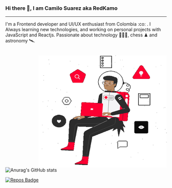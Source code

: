 ### Hi there 👋, I am Camilo Suarez aka RedKamo

------------

I'm a Frontend developer and UI/UX enthusiast from Colombia :co: . I Always learning new technologies, and working on personal projects with JavaScript and Reactjs. 
Passionate about technology 👨🏾‍💻, chess ♟ and astronomy 🛰.

<br>

<img align="right" height="350" width="400" alt="GIF" src="https://raw.githubusercontent.com/RedKamo/Redkamo/main/assets/ghprofile.gif" />

<br>

![Anurag's GitHub stats](https://github-readme-stats.vercel.app/api?username=redkamo&show_icons=true&theme=radical&show_icons=true)

[![Repos Badge](https://badges.pufler.dev/repos/redkamo)](https://badges.pufler.dev)

<!--
**RedKamo/Redkamo** is a ✨ _special_ ✨ repository because its `README.md` (this file) appears on your GitHub profile.

Here are some ideas to get you started:

- 🔭 I’m currently working on ...
- 🌱 I’m currently learning ...
- 👯 I’m looking to collaborate on ...
- 🤔 I’m looking for help with ...
- 💬 Ask me about ...
- 📫 How to reach me: ...
- 😄 Pronouns: ...
- ⚡ Fun fact: ...
-->
